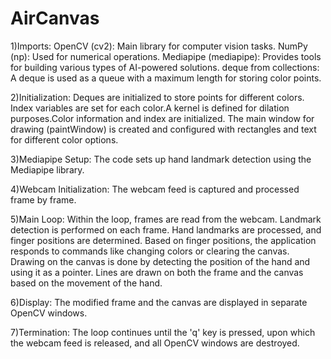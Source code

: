 # AirCanvas

1)Imports:
    OpenCV (cv2): Main library for computer vision tasks.
    NumPy (np): Used for numerical operations.
    Mediapipe (mediapipe): Provides tools for building various types of AI-powered solutions.
    deque from collections: A deque is used as a queue with a maximum length for storing color points.
    

2)Initialization: 
    Deques are initialized to store points for different colors.
    Index variables are set for each color.A kernel is defined for dilation purposes.Color information and index are initialized.
    The main window for drawing (paintWindow) is created and configured with rectangles and text for different color options.

3)Mediapipe Setup:
    The code sets up hand landmark detection using the Mediapipe library.

4)Webcam Initialization:
  The webcam feed is captured and processed frame by frame.

5)Main Loop:
    Within the loop, frames are read from the webcam.
    Landmark detection is performed on each frame.
    Hand landmarks are processed, and finger positions are determined.
    Based on finger positions, the application responds to commands like changing colors or clearing the canvas.
    Drawing on the canvas is done by detecting the position of the hand and using it as a pointer.
    Lines are drawn on both the frame and the canvas based on the movement of the hand.

6)Display:
    The modified frame and the canvas are displayed in separate OpenCV windows.

7)Termination:
    The loop continues until the 'q' key is pressed, upon which the webcam feed is released, and all OpenCV windows are destroyed.
